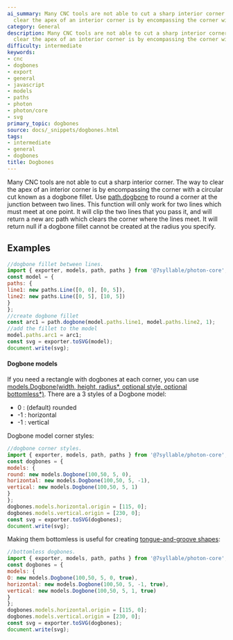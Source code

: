 ```yaml
---
ai_summary: Many CNC tools are not able to cut a sharp interior corner. The way to
  clear the apex of an interior corner is by encompassing the corner with a ci...
category: General
description: Many CNC tools are not able to cut a sharp interior corner. The way to
  clear the apex of an interior corner is by encompassing the corner with a ci...
difficulty: intermediate
keywords:
- cnc
- dogbones
- export
- general
- javascript
- models
- paths
- photon
- photon/core
- svg
primary_topic: dogbones
source: docs/_snippets/dogbones.html
tags:
- intermediate
- general
- dogbones
title: Dogbones
---
```

Many CNC tools are not able to cut a sharp interior corner. The way to clear the apex of an interior corner is by encompassing the corner with a circular cut known as a dogbone fillet.
Use [path.dogbone](../api/modules/core_path.html#dogbone) to round a corner at the junction between two lines.
This function will only work for two lines which must meet at one point. It will clip the two lines that you pass it, and will return a new arc path which clears the corner where the lines meet.
It will return null if a dogbone fillet cannot be created at the radius you specify.


## Examples

```javascript
//dogbone fillet between lines.
import { exporter, models, path, paths } from '@7syllable/photon-core';
const model = {
paths: {
line1: new paths.Line([0, 0], [0, 5]),
line2: new paths.Line([0, 5], [10, 5])
}
};
//create dogbone fillet
const arc1 = path.dogbone(model.paths.line1, model.paths.line2, 1);
//add the fillet to the model
model.paths.arc1 = arc1;
const svg = exporter.toSVG(model);
document.write(svg);
```

#### Dogbone models

If you need a rectangle with dogbones at each corner, you can use
[models.Dogbone(width, height, radius*, optional style, optional bottomless*)](api/classes/models.dogbone.md#constructor).
There are a 3 styles of a Dogbone model:

* 0 : (default) rounded
* -1 : horizontal
* -1 : vertical

Dogbone model corner styles:

```javascript
//dogbone corner styles.
import { exporter, models, path, paths } from '@7syllable/photon-core';
const dogbones = {
models: {
round: new models.Dogbone(100,50, 5, 0),
horizontal: new models.Dogbone(100,50, 5, -1),
vertical: new models.Dogbone(100,50, 5, 1)
}
};
dogbones.models.horizontal.origin = [115, 0];
dogbones.models.vertical.origin = [230, 0];
const svg = exporter.toSVG(dogbones);
document.write(svg);
```

Making them bottomless is useful for creating [tongue-and-groove shapes](/playground/index.md?script=tongue-and-groove):

```javascript
//bottomless dogbones.
import { exporter, models, path, paths } from '@7syllable/photon-core';
const dogbones = {
models: {
O: new models.Dogbone(100,50, 5, 0, true),
horizontal: new models.Dogbone(100,50, 5, -1, true),
vertical: new models.Dogbone(100,50, 5, 1, true)
}
};
dogbones.models.horizontal.origin = [115, 0];
dogbones.models.vertical.origin = [230, 0];
const svg = exporter.toSVG(dogbones);
document.write(svg);
```
